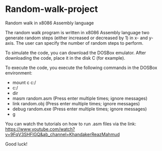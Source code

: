 # Random-walk-project
Random walk in x8086 Assembly language


The random walk program is written in x8086 Assembly language two generate random steps (either increased or decreased by 1) in x- and y-axis. The user can specify the number of random steps to perform.

To simulate the code, you can download the DOSBox emulator. After downloading the code, place it in the disk C (for example).

To execute the code, you execute the following commands in the DOSBox environment:
- mount c c:/
- c:/
- dir
- masm random.asm (Press enter multiple times; ignore messages)
- link random.obj (Press enter multiple times; ignore messages)
- debug random.exe (Press enter multiple times; ignore messages)
- g

You can watch the tutorials on how to run .asm files via the link: https://www.youtube.com/watch?v=9FqV3SHFlGQ&ab_channel=KhandakerReazMahmud

Good luck!
